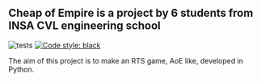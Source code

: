 Cheap of Empire is a project by 6 students from INSA CVL engineering school
-----
![tests](https://github.com/Python-Project-Cheap-Empire/cheap-of-empire/actions/workflows/tests.yml/badge.svg)
[![Code style: black](https://img.shields.io/badge/code%20style-black-000000.svg)](https://github.com/psf/black)

The aim of this project is to make an RTS game, AoE like, developed in Python.
